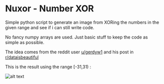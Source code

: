 # Nuxor - Number XOR

Simple python script to generate an image from XORing the numbers in the given range and see if i can still write code.

No fancy numpy arrays are used. Just basic stuff to keep the code as simple as possible.

The idea comes from the reddit user [u/gerdyw1](reddit.com/u/gerdyw1) and his post in [r/dataisbeautiful](https://www.reddit.com/r/dataisbeautiful/comments/8gltik/3d_plot_of_the_bitwise_xor_of_integers_32_to_32/)

This is the result using the range [-31,31) :

![alt text](./numbers.gif "Result")
